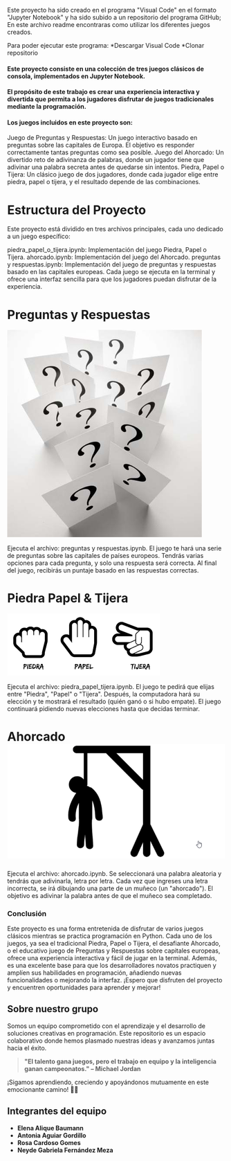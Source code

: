 
 Este proyecto ha sido creado en el programa "Visual Code" en el formato "Jupyter Notebook" y ha sido subido a un repositorio del programa GitHub; En este archivo readme encontraras como utilizar los diferentes juegos creados.


Para poder ejecutar este programa:
    *Descargar Visual Code
    *Clonar repositorio


#### Este proyecto consiste en una colección de tres juegos clásicos de consola, implementados en Jupyter Notebook.
#### El propósito de este trabajo es crear una experiencia interactiva y divertida que permita a los jugadores disfrutar de juegos tradicionales mediante la programación.
#### Los juegos incluidos en este proyecto son:

Juego de Preguntas y Respuestas: Un juego interactivo basado en preguntas sobre las capitales de Europa. El objetivo es responder correctamente tantas preguntas como sea posible.
Juego del Ahorcado: Un divertido reto de adivinanza de palabras, donde un jugador tiene que adivinar una palabra secreta antes de quedarse sin intentos.
Piedra, Papel o Tijera: Un clásico juego de dos jugadores, donde cada jugador elige entre piedra, papel o tijera, y el resultado depende de las combinaciones.

# Estructura del Proyecto

Este proyecto está dividido en tres archivos principales, cada uno dedicado a un juego específico:

piedra_papel_o_tijera.ipynb: Implementación del juego Piedra, Papel o Tijera.
ahorcado.ipynb: Implementación del juego del Ahorcado.
preguntas y respuestas.ipynb: Implementación del juego de preguntas y respuestas basado en las capitales europeas.
Cada juego se ejecuta en la terminal y ofrece una interfaz sencilla para que los jugadores puedan disfrutar de la experiencia.

# Preguntas y Respuestas
![preguntas](juego-de-preguntas-y-respuestas.jpg)

Ejecuta el archivo: preguntas y respuestas.ipynb.
El juego te hará una serie de preguntas sobre las capitales de países europeos.
Tendrás varias opciones para cada pregunta, y solo una respuesta será correcta.
Al final del juego, recibirás un puntaje basado en las respuestas correctas.

# Piedra Papel & Tijera
![Piedra,papel,tijera](image.png)

Ejecuta el archivo: piedra_papel_tijera.ipynb.
El juego te pedirá que elijas entre "Piedra", "Papel" o "Tijera".
Después, la computadora hará su elección y te mostrará el resultado (quién ganó o si hubo empate).
El juego continuará pidiendo nuevas elecciones hasta que decidas terminar.

# Ahorcado![ahorcado](ionic-3-ahorcado.png)

Ejecuta el archivo: ahorcado.ipynb.
Se seleccionará una palabra aleatoria y tendrás que adivinarla, letra por letra.
Cada vez que ingreses una letra incorrecta, se irá dibujando una parte de un muñeco (un "ahorcado").
El objetivo es adivinar la palabra antes de que el muñeco sea completado.

### Conclusión
Este proyecto es una forma entretenida de disfrutar de varios juegos clásicos mientras se practica programación en Python. Cada uno de los juegos, ya sea el tradicional Piedra, Papel o Tijera, el desafiante Ahorcado, o el educativo juego de Preguntas y Respuestas sobre capitales europeas, ofrece una experiencia interactiva y fácil de jugar en la terminal. Además, es una excelente base para que los desarrolladores novatos practiquen y amplíen sus habilidades en programación, añadiendo nuevas funcionalidades o mejorando la interfaz. ¡Espero que disfruten del proyecto y encuentren oportunidades para aprender y mejorar!

## **Sobre nuestro grupo**
Somos un equipo comprometido con el aprendizaje y el desarrollo de soluciones creativas en programación. Este repositorio es un espacio colaborativo donde hemos plasmado nuestras ideas y avanzamos juntas hacia el éxito.</font>  

>**"El talento gana juegos, pero el trabajo en equipo y la inteligencia ganan campeonatos." – Michael Jordan**

¡Sigamos aprendiendo, creciendo y apoyándonos mutuamente en este emocionante camino! 🚀✨


## **Integrantes del equipo**
- **Elena Alique Baumann**  
- **Antonia Aguiar Gordillo**  
- **Rosa Cardoso Gomes**  
- **Neyde Gabriela Fernández Meza**  
